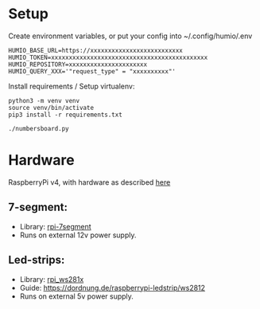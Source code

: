 # Setup
Create environment variables, or put your config into ~/.config/humio/.env
```
HUMIO_BASE_URL=https://xxxxxxxxxxxxxxxxxxxxxxxxxx
HUMIO_TOKEN=xxxxxxxxxxxxxxxxxxxxxxxxxxxxxxxxxxxxxxxxxxxx
HUMIO_REPOSITORY=xxxxxxxxxxxxxxxxxxxxxx
HUMIO_QUERY_XXX='"request_type" = "xxxxxxxxxx"'
```

Install requirements / Setup virtualenv:
```
python3 -m venv venv
source venv/bin/activate
pip3 install -r requirements.txt

./numbersboard.py
```

# Hardware
RaspberryPi v4, with hardware as described [here](https://github.com/agjendem/rpi-7segment)

## 7-segment:
* Library: [rpi-7segment](https://github.com/agjendem/rpi-7segment)
* Runs on external 12v power supply.

## Led-strips:
* Library: [rpi_ws281x](https://github.com/jgarff/rpi_ws281x)
* Guide: https://dordnung.de/raspberrypi-ledstrip/ws2812
* Runs on external 5v power supply.
